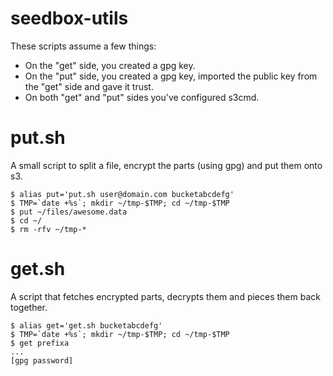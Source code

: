 # seedbox-utils

These scripts assume a few things:

* On the "get" side, you created a gpg key.
* On the "put" side, you created a gpg key, imported the public key from the "get" side and gave it trust.
* On both "get" and "put" sides you've configured s3cmd.

# put.sh

A small script to split a file, encrypt the parts (using gpg) and put them onto s3.

    $ alias put='put.sh user@domain.com bucketabcdefg'
    $ TMP=`date +%s`; mkdir ~/tmp-$TMP; cd ~/tmp-$TMP
    $ put ~/files/awesome.data
    $ cd ~/
    $ rm -rfv ~/tmp-*

# get.sh

A script that fetches encrypted parts, decrypts them and pieces them back together.

    $ alias get='get.sh bucketabcdefg'
    $ TMP=`date +%s`; mkdir ~/tmp-$TMP; cd ~/tmp-$TMP
    $ get prefixa
    ...
    [gpg password]

